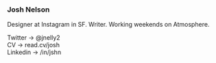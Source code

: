 ### Josh Nelson

Designer at Instagram in SF. Writer. 
Working weekends on Atmosphere.

Twitter -> @jnelly2  
CV -> read.cv/josh  
Linkedin -> /in/jshn

